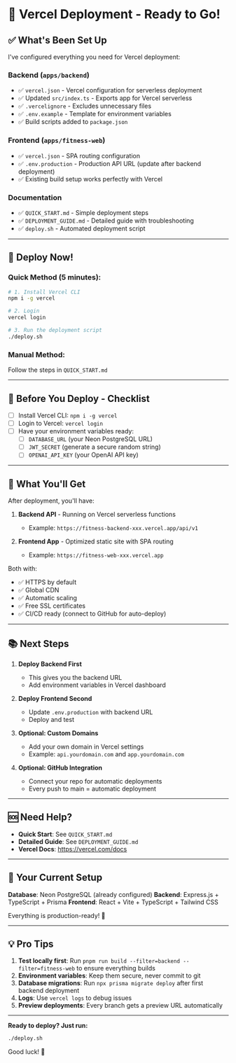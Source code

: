 # 🎯 Vercel Deployment - Ready to Go!

## ✅ What's Been Set Up

I've configured everything you need for Vercel deployment:

### Backend (`apps/backend`)
- ✅ `vercel.json` - Vercel configuration for serverless deployment
- ✅ Updated `src/index.ts` - Exports app for Vercel serverless
- ✅ `.vercelignore` - Excludes unnecessary files
- ✅ `.env.example` - Template for environment variables
- ✅ Build scripts added to `package.json`

### Frontend (`apps/fitness-web`)
- ✅ `vercel.json` - SPA routing configuration
- ✅ `.env.production` - Production API URL (update after backend deployment)
- ✅ Existing build setup works perfectly with Vercel

### Documentation
- ✅ `QUICK_START.md` - Simple deployment steps
- ✅ `DEPLOYMENT_GUIDE.md` - Detailed guide with troubleshooting
- ✅ `deploy.sh` - Automated deployment script

---

## 🚀 Deploy Now!

### Quick Method (5 minutes):

```bash
# 1. Install Vercel CLI
npm i -g vercel

# 2. Login
vercel login

# 3. Run the deployment script
./deploy.sh
```

### Manual Method:

Follow the steps in `QUICK_START.md`

---

## 📝 Before You Deploy - Checklist

- [ ] Install Vercel CLI: `npm i -g vercel`
- [ ] Login to Vercel: `vercel login`
- [ ] Have your environment variables ready:
  - [ ] `DATABASE_URL` (your Neon PostgreSQL URL)
  - [ ] `JWT_SECRET` (generate a secure random string)
  - [ ] `OPENAI_API_KEY` (your OpenAI API key)

---

## 🎁 What You'll Get

After deployment, you'll have:

1. **Backend API** - Running on Vercel serverless functions
   - Example: `https://fitness-backend-xxx.vercel.app/api/v1`
   
2. **Frontend App** - Optimized static site with SPA routing
   - Example: `https://fitness-web-xxx.vercel.app`

Both with:
- ✅ HTTPS by default
- ✅ Global CDN
- ✅ Automatic scaling
- ✅ Free SSL certificates
- ✅ CI/CD ready (connect to GitHub for auto-deploy)

---

## 📚 Next Steps

1. **Deploy Backend First**
   - This gives you the backend URL
   - Add environment variables in Vercel dashboard
   
2. **Deploy Frontend Second**
   - Update `.env.production` with backend URL
   - Deploy and test

3. **Optional: Custom Domains**
   - Add your own domain in Vercel settings
   - Example: `api.yourdomain.com` and `app.yourdomain.com`

4. **Optional: GitHub Integration**
   - Connect your repo for automatic deployments
   - Every push to main = automatic deployment

---

## 🆘 Need Help?

- **Quick Start**: See `QUICK_START.md`
- **Detailed Guide**: See `DEPLOYMENT_GUIDE.md`
- **Vercel Docs**: https://vercel.com/docs

---

## 🔧 Your Current Setup

**Database**: Neon PostgreSQL (already configured)
**Backend**: Express.js + TypeScript + Prisma
**Frontend**: React + Vite + TypeScript + Tailwind CSS

Everything is production-ready! 🎉

---

## 💡 Pro Tips

1. **Test locally first**: Run `pnpm run build --filter=backend --filter=fitness-web` to ensure everything builds
2. **Environment variables**: Keep them secure, never commit to git
3. **Database migrations**: Run `npx prisma migrate deploy` after first backend deployment
4. **Logs**: Use `vercel logs` to debug issues
5. **Preview deployments**: Every branch gets a preview URL automatically

---

**Ready to deploy? Just run:**
```bash
./deploy.sh
```

Good luck! 🚀
